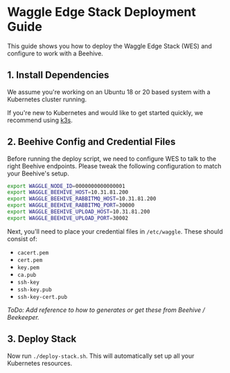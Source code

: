 # Waggle Edge Stack Deployment Guide

This guide shows you how to deploy the Waggle Edge Stack (WES) and configure to work with a Beehive.

## 1. Install Dependencies

We assume you're working on an Ubuntu 18 or 20 based system with a Kubernetes cluster running.

If you're new to Kubernetes and would like to get started quickly, we recommend using [k3s](https://k3s.io).

## 2. Beehive Config and Credential Files

Before running the deploy script, we need to configure WES to talk to the right Beehive endpoints. Please tweak the following configuration to match your Beehive's setup.

```sh
export WAGGLE_NODE_ID=0000000000000001
export WAGGLE_BEEHIVE_HOST=10.31.81.200
export WAGGLE_BEEHIVE_RABBITMQ_HOST=10.31.81.200
export WAGGLE_BEEHIVE_RABBITMQ_PORT=30000
export WAGGLE_BEEHIVE_UPLOAD_HOST=10.31.81.200
export WAGGLE_BEEHIVE_UPLOAD_PORT=30002
```

Next, you'll need to place your credential files in `/etc/waggle`. These should consist of:
* `cacert.pem`
* `cert.pem`
* `key.pem`
* `ca.pub`
* `ssh-key`
* `ssh-key.pub`
* `ssh-key-cert.pub`

*ToDo: Add reference to how to generates or get these from Beehive / Beekeeper.*

## 3. Deploy Stack

Now run `./deploy-stack.sh`. This will automatically set up all your Kubernetes resources.
